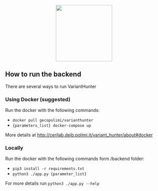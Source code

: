 <p align="center"><img src='https://user-images.githubusercontent.com/50906588/206149285-a241e24f-437a-4825-9276-b573eec606dc.png' height=180px/></p>

## How to run the backend
There are several ways to run VariantHunter

### Using Docker (suggested)
Run the docker with the following commands:
- `docker pull gecopolimi/varianthunter`
- `{parameters_list} docker-compose up`

More details at http://cerilab.deib.polimi.it/variant_hunter/about#docker


### Locally 
Run the docker with the following commands form /backend folder:
- `pip3 install -r requirements.txt`
- `python3 ./app.py {parameter_list}`

For more details run `python3 ./app.py --help`